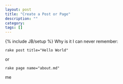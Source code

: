 ```yaml
---
layout: post
title: "Create a Post or Page"
description: ""
category: 
tags: []
---
```

{% include JB/setup %}
Why is it I can never remember:

	rake post title="Hello World"

or

	rake page name="about.md"
	
me